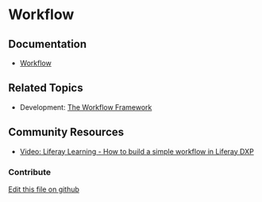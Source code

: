 # Workflow

## Documentation

* [Workflow](https://portal.liferay.dev/docs/7-2/user/-/knowledge_base/u/workflow)

## Related Topics

* Development: [The Workflow Framework](https://portal.liferay.dev/docs/7-2/frameworks/-/knowledge_base/f/the-workflow-framework)

## Community Resources

* [Video: Liferay Learning - How to build a simple workflow in Liferay DXP](https://www.youtube.com/watch?v=4fTxE8Gvg9w)

### Contribute

[Edit this file on github](https://github.com/olafk/controlpanel-documentation-docs/blob/master/md/72en/com_liferay_portal_workflow_web_portlet_ControlPanelWorkflowPortlet/configuration.md)
